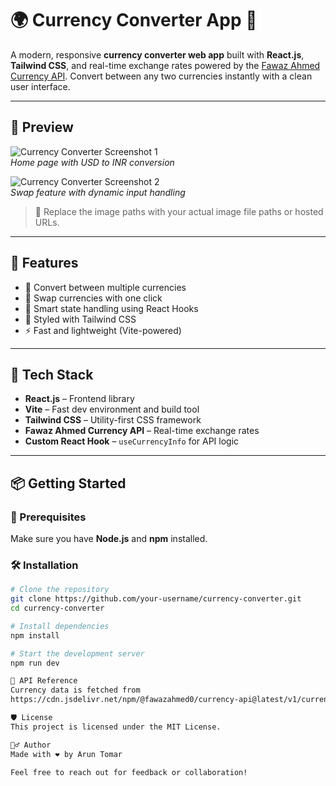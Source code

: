 # 🌍 Currency Converter App 💱

A modern, responsive **currency converter web app** built with **React.js**, **Tailwind CSS**, and real-time exchange rates powered by the [Fawaz Ahmed Currency API](https://github.com/fawazahmed0/currency-api). Convert between any two currencies instantly with a clean user interface.

---

## 📸 Preview

![Currency Converter Screenshot 1](./images/preview1.png)  
*Home page with USD to INR conversion*

![Currency Converter Screenshot 2](./images/preview2.png)  
*Swap feature with dynamic input handling*

> 📝 Replace the image paths with your actual image file paths or hosted URLs.

---

## 🚀 Features

- 🔁 Convert between multiple currencies
- 🔄 Swap currencies with one click
- 🧠 Smart state handling using React Hooks
- 🎨 Styled with Tailwind CSS
- ⚡ Fast and lightweight (Vite-powered)

---

## 🧩 Tech Stack

- **React.js** – Frontend library
- **Vite** – Fast dev environment and build tool
- **Tailwind CSS** – Utility-first CSS framework
- **Fawaz Ahmed Currency API** – Real-time exchange rates
- **Custom React Hook** – `useCurrencyInfo` for API logic

---

## 📦 Getting Started

### 🔧 Prerequisites

Make sure you have **Node.js** and **npm** installed.

### 🛠️ Installation

```bash
# Clone the repository
git clone https://github.com/your-username/currency-converter.git
cd currency-converter

# Install dependencies
npm install

# Start the development server
npm run dev

🧪 API Reference
Currency data is fetched from
https://cdn.jsdelivr.net/npm/@fawazahmed0/currency-api@latest/v1/currencies/{currency}.json

🛡 License
This project is licensed under the MIT License.

🙋‍♂️ Author
Made with ❤️ by Arun Tomar

Feel free to reach out for feedback or collaboration!
